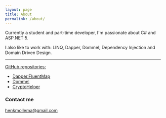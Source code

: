 ```yaml
---
layout: page
title: About
permalink: /about/
---
```


Currently a student and part-time developer, I'm passionate about C# and ASP.NET 5.

I also like to work with: LINQ, Dapper, Dommel, Dependency Injection and Domain Driven Design.

<hr>

[GitHub repositories:](https://github.com/henkmollema)  
- [Dapper.FluentMap](https://github.com/henkmollema/Dapper-FluentMap)  
- [Dommel](https://github.com/henkmollema/Dommel)  
- [CryptoHelper](https://github.com/henkmollema/CryptoHelper)  

### Contact me

[henkmollema@gmail.com](mailto:henkmollema@gmail.com)